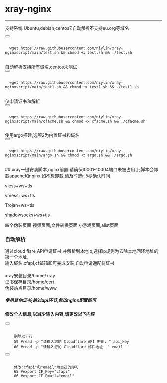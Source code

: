 # xray-nginx  
------------------------------------------------------------------------------------------------------------------------
支持系统 Ubuntu,debian,centos7.自动解析不支持eu.org等域名
<div>
  <button class="btn" data-clipboard-target="#code"></button>
  <pre><code id="code" class="language-python">
  wget https://raw.githubusercontent.com/niylin/xray-nginxscript/main/test.sh && chmod +x test.sh && ./test.sh
  </code></pre>
</div>
自动解析支持所有域名,centos未测试
<div>
  <button class="btn" data-clipboard-target="#code"></button>
  <pre><code id="code" class="language-python">
  wget https://raw.githubusercontent.com/niylin/xray-nginxscript/main/test1.sh && chmod +x test1.sh && ./test1.sh
  </code></pre>
</div>
仅申请证书和解析
<div>
  <button class="btn" data-clipboard-target="#code"></button>
  <pre><code id="code" class="language-python">
  wget https://raw.githubusercontent.com/niylin/xray-nginxscript/main/cfacme.sh && chmod +x cfacme.sh && ./cfacme.sh
  </code></pre>
</div>
使用argo搭建,选项2为内置证书和域名
<div>
  <button class="btn" data-clipboard-target="#code"></button>
  <pre><code id="code" class="language-python">
  wget https://raw.githubusercontent.com/niylin/xray-nginxscript/main/argo.sh && chmod +x argo.sh && ./argo.sh
  </code></pre>
</div>
## xray一键安装脚本,nginx前置  
请确保10001-10004端口未被占用  
此脚本会卸载apache和nginx.如不想卸载,请及时选n,5秒确认时间  

vless+ws+tls  

vmess+ws+tls  

Trojan+ws+tls  

shadowsocks+ws+tls  

四个伪装页面 视频页面,文件转换页面,小游戏页面,alist页面  
 
### 自动解析  
通过cloud flare API申请证书,并解析到本地ip,选择ip规则为去除本地回环地址的第一个地址.  
输入域名,cfapi,cf邮箱即可完成安装,自动申请通配符证书  
  
####  
xray安装目录/home/xray  
证书保存目录/home/cert  
伪装站点目录/home/www  
  
##### 使用其他证书,跳过api环节,修改nginx配置即可  

#### 修改个人信息,以减少输入内容,请更改以下内容  
<div>
  <button class="btn" data-clipboard-target="#code"></button>
  <pre><code id="code" class="language-python">
    删除以下行
    59 #read -p "请输入您的 Cloudflare API 密钥: " api_key
    60 #read -p "请输入您的 Cloudflare 邮件地址: " email
</code></pre>
</div>
<div>
  <button class="btn" data-clipboard-target="#code"></button>
  <pre><code id="code" class="language-python">
    修改"cfapi"和"email"为自己的即可
    65 #export CF_Key="cfapi"
    66 #export CF_Email="email"
</code></pre>
</div>
